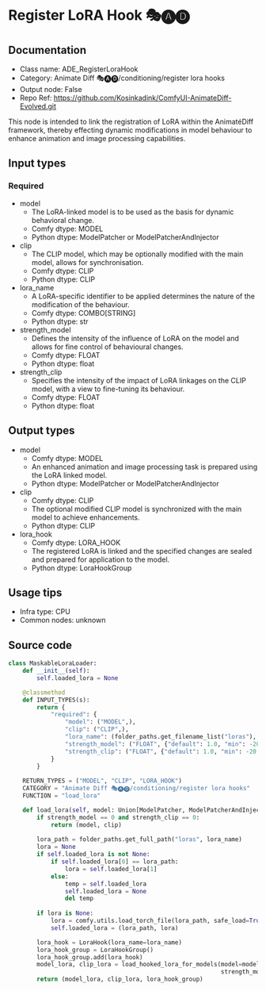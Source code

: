 # Register LoRA Hook 🎭🅐🅓
## Documentation
- Class name: ADE_RegisterLoraHook
- Category: Animate Diff 🎭🅐🅓/conditioning/register lora hooks
- Output node: False
- Repo Ref: https://github.com/Kosinkadink/ComfyUI-AnimateDiff-Evolved.git

This node is intended to link the registration of LoRA within the AnimatéDiff framework, thereby effecting dynamic modifications in model behaviour to enhance animation and image processing capabilities.

## Input types
### Required
- model
    - The LoRA-linked model is to be used as the basis for dynamic behavioral change.
    - Comfy dtype: MODEL
    - Python dtype: ModelPatcher or ModelPatcherAndInjector
- clip
    - The CLIP model, which may be optionally modified with the main model, allows for synchronisation.
    - Comfy dtype: CLIP
    - Python dtype: CLIP
- lora_name
    - A LoRA-specific identifier to be applied determines the nature of the modification of the behaviour.
    - Comfy dtype: COMBO[STRING]
    - Python dtype: str
- strength_model
    - Defines the intensity of the influence of LoRA on the model and allows for fine control of behavioural changes.
    - Comfy dtype: FLOAT
    - Python dtype: float
- strength_clip
    - Specifies the intensity of the impact of LoRA linkages on the CLIP model, with a view to fine-tuning its behaviour.
    - Comfy dtype: FLOAT
    - Python dtype: float

## Output types
- model
    - Comfy dtype: MODEL
    - An enhanced animation and image processing task is prepared using the LoRA linked model.
    - Python dtype: ModelPatcher or ModelPatcherAndInjector
- clip
    - Comfy dtype: CLIP
    - The optional modified CLIP model is synchronized with the main model to achieve enhancements.
    - Python dtype: CLIP
- lora_hook
    - Comfy dtype: LORA_HOOK
    - The registered LoRA is linked and the specified changes are sealed and prepared for application to the model.
    - Python dtype: LoraHookGroup

## Usage tips
- Infra type: CPU
- Common nodes: unknown

## Source code
```python
class MaskableLoraLoader:
    def __init__(self):
        self.loaded_lora = None

    @classmethod
    def INPUT_TYPES(s):
        return {
            "required": {
                "model": ("MODEL",),
                "clip": ("CLIP",),
                "lora_name": (folder_paths.get_filename_list("loras"), ),
                "strength_model": ("FLOAT", {"default": 1.0, "min": -20.0, "max": 20.0, "step": 0.01}),
                "strength_clip": ("FLOAT", {"default": 1.0, "min": -20.0, "max": 20.0, "step": 0.01}),
            }
        }
    
    RETURN_TYPES = ("MODEL", "CLIP", "LORA_HOOK")
    CATEGORY = "Animate Diff 🎭🅐🅓/conditioning/register lora hooks"
    FUNCTION = "load_lora"

    def load_lora(self, model: Union[ModelPatcher, ModelPatcherAndInjector], clip: CLIP, lora_name: str, strength_model: float, strength_clip: float):
        if strength_model == 0 and strength_clip == 0:
            return (model, clip)
        
        lora_path = folder_paths.get_full_path("loras", lora_name)
        lora = None
        if self.loaded_lora is not None:
            if self.loaded_lora[0] == lora_path:
                lora = self.loaded_lora[1]
            else:
                temp = self.loaded_lora
                self.loaded_lora = None
                del temp
        
        if lora is None:
            lora = comfy.utils.load_torch_file(lora_path, safe_load=True)
            self.loaded_lora = (lora_path, lora)

        lora_hook = LoraHook(lora_name=lora_name)
        lora_hook_group = LoraHookGroup()
        lora_hook_group.add(lora_hook)
        model_lora, clip_lora = load_hooked_lora_for_models(model=model, clip=clip, lora=lora, lora_hook=lora_hook,
                                                            strength_model=strength_model, strength_clip=strength_clip)
        return (model_lora, clip_lora, lora_hook_group)